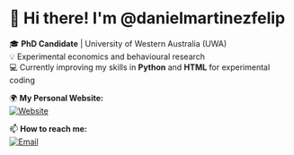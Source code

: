 # 👋 Hi there! I'm @danielmartinezfelip

🎓 **PhD Candidate** | University of Western Australia (UWA)  
💡 Experimental economics and behavioural research  
💻 Currently improving my skills in **Python** and **HTML** for experimental coding  

🌍 **My Personal Website:**  
[![Website](https://img.shields.io/badge/Website-Visit%20Here-blue?style=flat&logo=google-chrome)](https://danielmartinezfelip.github.io/)

📫 **How to reach me:**  
[![Email](https://img.shields.io/badge/Email-dmartinezfelip.research%40gmail.com-blue?style=flat&logo=gmail)](mailto:dmartinezfelip.research@gmail.com)

<!---
danielmartinezfelip/danielmartinezfelip is a ✨ special ✨ repository because its `README.md` (this file) appears on your GitHub profile.
You can click the Preview link to take a look at your changes.
--->
